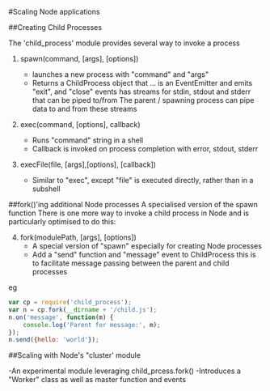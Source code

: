 #Scaling Node applications

##Creating Child Processes

The 'child_process' module provides several way to invoke a process

1. spawn(command, [args], [options])
    - launches a new process with "command" and "args"
    - Returns a ChildProcess object that ...
        is an EventEmitter and emits "exit", and "close" events
        has streams for stdin, stdout and stderr that can be piped to/from
        The parent / spawning process can pipe data to and from these streams

2. exec(command, [options], callback)
    - Runs "command" string in a shell
    - Callback is invoked on process completion with error, stdout, stderr

3. execFile(file, [args],[options], [callback])
    - Similar to "exec", except "file" is executed directly, rather than in a subshell


##fork()'ing additional Node processes
A specialised version of the spawn function
There is one more way to invoke a child process in Node and is particularly optimised to do this:

4. fork(modulePath, [args], [options])
    - A special version of "spawn" especially for creating Node processes
    - Add a "send" function and "message" event to ChildProcess
    this is to facilitate message passing between the parent and child processes

eg 
```javascript
var cp = require('child_process');
var n = cp.fork(__dirname + '/child.js');
n.on('message', function(m) {
    console.log('Parent for message:', m);
});
n.send({hello: 'world'});
```

##Scaling with Node's "cluster' module

-An experimental module leveraging child_prcess.fork()
-Introduces a "Worker" class as well as master function and events



